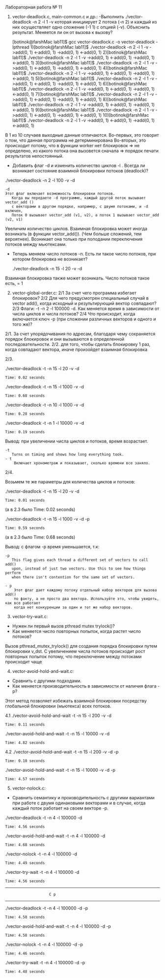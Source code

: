 Лабораторная работа № 11
1)  vector-deadlock.c,  main-common.c и др.:
-Выполнить  ./vector-deadlock -n 2 -l 1 -v
которая инициирует 2 потока  (-n 2) и каждый из них осуществляет одно  сложение (-1 1) с опцией (-v).
Объяснить результат. Меняется ли он от вызова к вызову? 


    [botinok@farshMac lab11]$ gcc vector-deadlock.c -o vector-deadlock -lpthread
    1)[botinok@farshMac lab11]$ ./vector-deadlock -n 2 -l 1 -v
    ->add(0, 1)
    <-add(0, 1)
                  ->add(0, 1)
                  <-add(0, 1)
    2)[botinok@farshMac lab11]$ ./vector-deadlock -n 2 -l 1 -v
    ->add(0, 1)
    <-add(0, 1)
                  ->add(0, 1)
                  <-add(0, 1)
    3)[botinok@farshMac lab11]$ ./vector-deadlock -n 2 -l 1 -v
    ->add(0, 1)
    <-add(0, 1)
                  ->add(0, 1)
                  <-add(0, 1)
    4)[botinok@farshMac lab11]$ ./vector-deadlock -n 2 -l 1 -v
    ->add(0, 1)
    <-add(0, 1)
                  ->add(0, 1)
                  <-add(0, 1)
    5)[botinok@farshMac lab11]$ ./vector-deadlock -n 2 -l 1 -v
    ->add(0, 1)
    <-add(0, 1)
                  ->add(0, 1)
                  <-add(0, 1)
    6)[botinok@farshMac lab11]$ ./vector-deadlock -n 2 -l 1 -v
    ->add(0, 1)
    <-add(0, 1)
                  ->add(0, 1)
                  <-add(0, 1)
    7)[botinok@farshMac lab11]$ ./vector-deadlock -n 2 -l 1 -v
    ->add(0, 1)
    <-add(0, 1)
                  ->add(0, 1)
                  <-add(0, 1)
    8)[botinok@farshMac lab11]$ ./vector-deadlock -n 2 -l 1 -v
                  ->add(0, 1)
                  <-add(0, 1)
    ->add(0, 1)
    <-add(0, 1)
    9)[botinok@farshMac lab11]$ ./vector-deadlock -n 2 -l 1 -v
    ->add(0, 1)
    <-add(0, 1)
                  ->add(0, 1)
                  <-add(0, 1)
    10)[botinok@farshMac lab11]$ ./vector-deadlock -n 2 -l 1 -v
    ->add(0, 1)
    <-add(0, 1)
                  ->add(0, 1)
                  <-add(0, 1)

В 1 из 10 случаев выходные данные отличаются.
Во-первых, это говорит о том, что данная программа не детерминирована 
Во-вторых, это происходит потому, что в функции worker нет блокировок => не определено, 
из какого потока она вызовется сначала => порядок печати результатов непостоянный.


- Добавить флаг  -d и изменить количество циклов  -l .
Всегда ли возникает состояние взаимной блокировки потоков (deadlock)?

./vector-deadlock -n 2 -l 100 -v -d

    -d
    Этот флаг включает возможность блокировки потоков.
       Когда вы передаете -d программе, каждый другой поток вызывает vector_add ()
       с векторами в другом порядке, например, с двумя потоками, и -d включен,
       Поток 0 вызывает vector_add (v1, v2), а поток 1 вызывает vector_add (v2, v1)
    
Увеличим количество циклов. Взаимная блокировка может иногда возникать 
(в функции vector_add()). (Чем больше сложений, тем вероятнее).
Возникает она только при поподании переключения потоков между мьютексами.

- Теперь меняем число потоков -n. Есть ли такое число потоков, при котором блокировка не возникает?

    
    ./vector-deadlock -n 15 -l 20 -v -d

Взаимная блокировка также может возникать.
Число потоков такое есть, = 1


2.  vector-global-order.c:
2/1 За счет чего программа избегает блокировок? 
2/2 Для чего предусмотрен специальный случай в vector add(), когда исходный и результирующий вектор совпадают?
2/3 Флаги: -t -n 2 -l 100000 -d. Как меняется время в зависимости от числа циклов и числа потоков?
2/4 Что происходит, когда включается ключ -p (при сложении различных векторов и одного и того же)?

2/1. За счет упорядочивания по адресам, благодаря чему сохраняется порядок блокировок и
они вызываются в определенной последовательности.
2/2. для того, чтобы сделать блокировку 1 раз, когда совпадают вектора, иначе
произойдет взаимная блокировка

2/3.

./vector-deadlock -t -n 15 -l 20 -v -d
    
    Time: 0.02 seconds

./vector-deadlock -t -n 15 -l 1000 -v -d
    
    Time: 0.68 seconds

./vector-deadlock -t -n 10 -l 1000 -v -d

    Time: 0.28 seconds

./vector-deadlock -t -n 1 -l 10000 -v -d

    Time: 0.19 seconds

Вывод: при увеличении числа циклов и потоков, время возрастает.

    -t
       Turns on timing and shows how long everything took.
    - t
        Включает хронометраж и показывает, сколько времени все заняло.

2/4.

Возьмем те же параметры для количества циклов и потоков:

./vector-deadlock -t -n 15 -l 20 -v -d

    Time: 0.01 seconds
(а в 2.3 было Time: 0.02 seconds)

./vector-deadlock -t -n 15 -l 1000 -v -d -p

    Time: 0.59 seconds
(а в 2.3 было Time: 0.68 seconds)

Вывод: с флагом -p время уменьшается, т.к:

    -p
       This flag gives each thread a different set of vectors to call add()
       upon, instead of just two vectors. Use this to see how things perform
       when there isn't contention for the same set of vectors.   
       
    - p
        Этот флаг дает каждому потоку отдельный набор векторов для вызова add()
        по факту, а не просто два вектора. Используйте это, чтобы увидеть, как все работает
        когда нет конкуренции за один и тот же набор векторов.   

3. vector-try-wait.c: 
- Нужен ли первый вызов  pthread mutex trylock()?
- Как меняется число повторных попыток, когда растет число потоков?


Вызов pthread_mutex_trylock() для создания порядка блокировки путем блокировки v_dst.
С увеличением числа потоков происходит рост повторных попыток потому, что
переключение между потоками происходит чаще 


4.  vector-avoid-hold-and-wait.c: 
- Сравнить с другими подходами.
- Как меняется производительность в зависимости от наличия флага -p?

Этот метод позволяет избежать взаимной блокировки посредству глобальной блокировки (мьютекса) 
всех потоков.  
 
4.1 
 ./vector-avoid-hold-and-wait -t -n 15 -l 200 -v -d
    
    Time: 0.11 seconds

 ./vector-avoid-hold-and-wait  -t -n 15 -l 10000 -v -d
    
    Time: 4.82 seconds

4.2
 ./vector-avoid-hold-and-wait  -t -n 15 -l 200 -v -d -p
    
    Time: 0.10 seconds

 ./vector-avoid-hold-and-wait  -t -n 15 -l 10000 -v -d -p
    
    Time: 4.57 seconds


5.  vector-nolock.c:
- Сравнить семантику и производительность с другими вариантами при работе 
с двумя одинаковыми векторами и в случае, когда каждый поток работает на своем векторе  -p.

./vector-deadlock -t -n 4 -l 100000 -d 
    
    Time: 4.56 seconds
    
./vector-avoid-hold-and-wait -t -n 4 -l 100000 -d

    Time: 4.68 seconds

./vector-nolock  -t -n 4 -l 100000 -d

    Time: 4.49 seconds

./vector-try-wait  -t -n 4 -l 100000 -d

    Time: 4.56 seconds

________________________________________________________
                        C p
________________________________________________________

./vector-deadlock -t -n 4 -l 100000 -d -p
    
    Time: 4.50 seconds
    
./vector-avoid-hold-and-wait -t -n 4 -l 100000 -d -p

    Time: 4.58 seconds

./vector-nolock  -t -n 4 -l 100000 -d -p
    
    Time: 4.46 seconds

./vector-try-wait  -t -n 4 -l 100000 -d -p

    Time: 4.48 seconds
